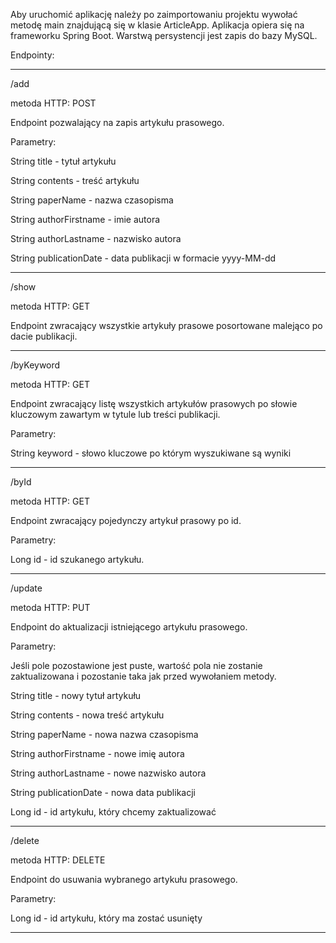 Aby uruchomić aplikację należy po zaimportowaniu projektu wywołać metodę main znajdującą się w klasie ArticleApp.
Aplikacja opiera się na frameworku Spring Boot.
Warstwą persystencji jest zapis do bazy MySQL.

Endpointy: 

------------------------------------------------------------------------------------------------------------------------

/add 

metoda HTTP: POST

Endpoint pozwalający na zapis artykułu prasowego.

Parametry: 

String title - tytuł artykułu

String contents - treść artykułu

String paperName - nazwa czasopisma

String authorFirstname - imie autora

String authorLastname - nazwisko autora

String publicationDate - data publikacji w formacie yyyy-MM-dd


------------------------------------------------------------------------------------------------------------------------

/show

metoda HTTP: GET

Endpoint zwracający wszystkie artykuły prasowe posortowane malejąco po dacie publikacji.

------------------------------------------------------------------------------------------------------------------------

/byKeyword

metoda HTTP: GET

Endpoint zwracający listę wszystkich artykułów prasowych po słowie kluczowym zawartym w tytule lub treści publikacji.

Parametry:

String keyword - słowo kluczowe po którym wyszukiwane są wyniki

------------------------------------------------------------------------------------------------------------------------

/byId

metoda HTTP: GET

Endpoint zwracający pojedynczy artykuł prasowy po id.

Parametry:

Long id - id szukanego artykułu.


------------------------------------------------------------------------------------------------------------------------

/update

metoda HTTP: PUT

Endpoint do aktualizacji istniejącego artykułu prasowego.

Parametry: 

Jeśli pole pozostawione jest puste, wartość pola nie zostanie zaktualizowana i pozostanie taka jak przed wywołaniem metody.

String title - nowy tytuł artykułu

String contents - nowa treść artykułu

String paperName - nowa nazwa czasopisma

String authorFirstname - nowe imię autora

String authorLastname - nowe nazwisko autora

String publicationDate - nowa data publikacji

Long id - id artykułu, który chcemy zaktualizować

------------------------------------------------------------------------------------------------------------------------

/delete

metoda HTTP: DELETE

Endpoint do usuwania wybranego artykułu prasowego.

Parametry: 

Long id - id artykułu, który ma zostać usunięty

------------------------------------------------------------------------------------------------------------------------






